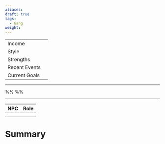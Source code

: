 ```yaml
---
aliases: 
draft: true
tags:
  - Gang
weight:
---
```

|                                           |     |
|:----------------------------------------- |:--- |
| <span class="leftTH">Income</span>        |     |
| <span class="leftTH">Style</span>         |     |
| <span class="leftTH">Strengths</span>     |     |
| <span class="leftTH">Recent Events</span> |     |
| <span class="leftTH">Current Goals</span> |     |

---
%%
%%


---

| NPC | Role |
|:---:|:----:|
|     |      |
|     |      |
<h1 class='centerText'>Summary</h1>
